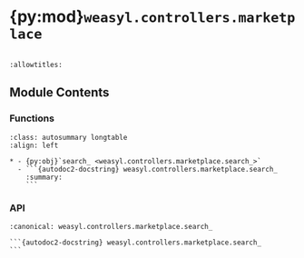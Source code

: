 # {py:mod}`weasyl.controllers.marketplace`

```{py:module} weasyl.controllers.marketplace
```

```{autodoc2-docstring} weasyl.controllers.marketplace
:allowtitles:
```

## Module Contents

### Functions

````{list-table}
:class: autosummary longtable
:align: left

* - {py:obj}`search_ <weasyl.controllers.marketplace.search_>`
  - ```{autodoc2-docstring} weasyl.controllers.marketplace.search_
    :summary:
    ```
````

### API

````{py:function} search_(request)
:canonical: weasyl.controllers.marketplace.search_

```{autodoc2-docstring} weasyl.controllers.marketplace.search_
```
````
